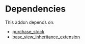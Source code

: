 # Dependencies

This addon depends on:

- [purchase_stock](https://github.com/bringout/oca-ocb-warehouse/tree/62a8c36c9372364b7b073231c40d68a45f49dd78/odoo-bringout-oca-ocb-purchase_stock)
- [base_view_inheritance_extension](https://github.com/bringout/oca-technical)

